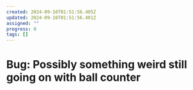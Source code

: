 ```yaml
---
created: 2024-09-16T01:51:56.405Z
updated: 2024-09-16T01:51:56.401Z
assigned: ""
progress: 0
tags: []
---
```


# Bug: Possibly something weird still going on with ball counter
